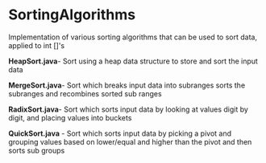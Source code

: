 # SortingAlgorithms
Implementation of various sorting algorithms that can be used to sort data, applied to int []'s

**HeapSort.java**- Sort using a heap data structure to store and sort the input data

**MergeSort.java**- Sort which breaks input data into subranges sorts the subranges and recombines sorted sub ranges

**RadixSort.java**- Sort which sorts input data by looking at values digit by digit, and placing values into buckets

**QuickSort.java** - Sort which sorts input data by picking a pivot and grouping values based on lower/equal and higher than the pivot and then sorts sub groups  
